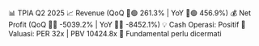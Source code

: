 📊 TPIA Q2 2025
📈 Revenue (QoQ 🔼🟢 261.3% | YoY 🔼🟢 456.9%)
💰 Net Profit (QoQ 🔻🔴 -5039.2% | YoY 🔻🔴 -8452.1%)
💡 Cash Operasi: Positif
🧮 Valuasi: PER 32x | PBV 10424.8x
🧱 Fundamental perlu dicermati
